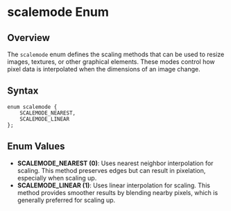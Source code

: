 # scalemode Enum

## Overview
The `scalemode` enum defines the scaling methods that can be used to resize images, textures, or other graphical elements. These modes control how pixel data is interpolated when the dimensions of an image change.

## Syntax
```angelscript
enum scalemode {
    SCALEMODE_NEAREST,
    SCALEMODE_LINEAR
};
```

## Enum Values
- **SCALEMODE_NEAREST (0)**: Uses nearest neighbor interpolation for scaling. This method preserves edges but can result in pixelation, especially when scaling up.
- **SCALEMODE_LINEAR (1)**: Uses linear interpolation for scaling. This method provides smoother results by blending nearby pixels, which is generally preferred for scaling up.
